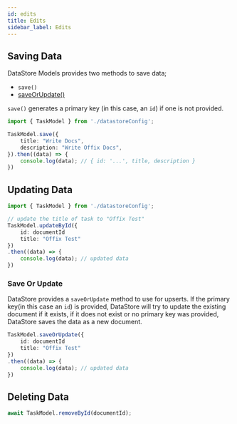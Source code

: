 ```yaml
---
id: edits
title: Edits
sidebar_label: Edits
---
```


## Saving Data

DataStore Models provides two methods to save data;

* `save()`
* [saveOrUpdate()](#save-or-update)

`save()` generates a primary key (in this case, an `id`) if one is not provided.

```typescript
import { TaskModel } from './datastoreConfig';

TaskModel.save({
    title: "Write Docs",
    description: "Write Offix Docs",
}).then((data) => {
    console.log(data); // { id: '...', title, description }
})
```

## Updating Data

```typescript
import { TaskModel } from './datastoreConfig';

// update the title of task to "Offix Test"
TaskModel.updateById({
    id: documentId
    title: "Offix Test"
})
.then((data) => {
    console.log(data); // updated data
})
```

### Save Or Update

DataStore provides a `saveOrUpdate` method to use for upserts.
If the primary key(in this case an `id`) is provided, DataStore will
try to update the existing document if it exists, if it does not exist
or no primary key was provided, DataStore saves the data as a new document.

```typescript
TaskModel.saveOrUpdate({
    id: documentId
    title: "Offix Test"
})
.then((data) => {
    console.log(data); // updated data
})
```

## Deleting Data

```typescript
await TaskModel.removeById(documentId);
```
